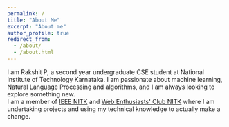 ```yaml
---
permalink: /
title: "About Me"
excerpt: "About me"
author_profile: true
redirect_from: 
  - /about/
  - /about.html
---
```


I am Rakshit P, a second year undergraduate CSE student at National Institute of Technology Karnataka. I am passionate about machine learning, Natural Language Processing and algorithms, and I am always looking to explore something new. <br>
I am a member of [IEEE NITK](https://ieee.nitk.ac.in/) and [Web Enthusiasts' Club NITK](https://webclub.nitk.ac.in/new/#/) where I am undertaking projects and using my technical knowledge to actually make a change. <br>
